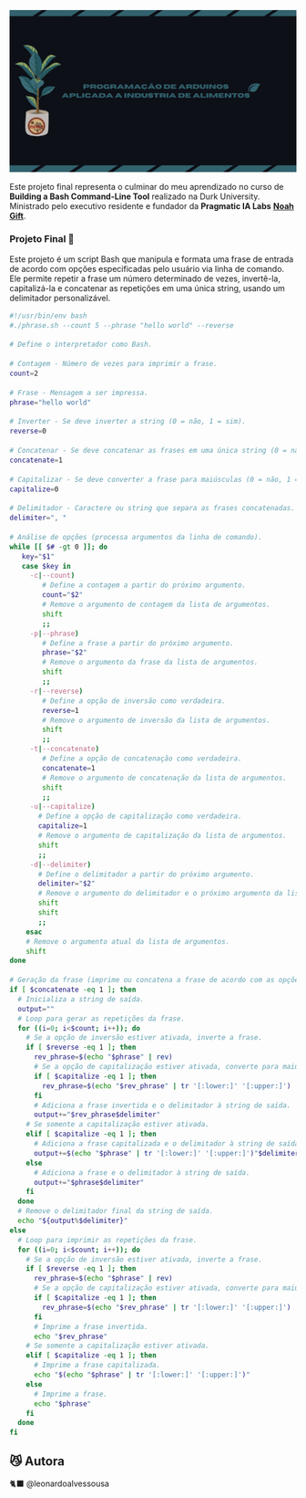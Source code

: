 ![BannerArdualimentos](https://raw.githubusercontent.com/leonardoalvessousa/ArduAlimentos/refs/heads/main/BannerProj.jpg)

Este projeto final representa o culminar do meu aprendizado no curso de **Building a Bash Command-Line Tool** realizado na Durk University. Ministrado pelo executivo residente e fundador da **Pragmatic IA Labs**  **[Noah Gift]( https://www.linkedin.com/in/noahgift/)**.

### Projeto  Final 🚀

Este projeto é um script Bash que manipula e formata uma frase de entrada de acordo com opções especificadas pelo usuário via linha de comando. Ele permite repetir a frase um número determinado de vezes, invertê-la, capitalizá-la e concatenar as repetições em uma única string, usando um delimitador personalizável.

```Bash Command-Line
#!/usr/bin/env bash
#./phrase.sh --count 5 --phrase "hello world" --reverse

# Define o interpretador como Bash.

# Contagem - Número de vezes para imprimir a frase.
count=2

# Frase - Mensagem a ser impressa.
phrase="hello world"

# Inverter - Se deve inverter a string (0 = não, 1 = sim).
reverse=0

# Concatenar - Se deve concatenar as frases em uma única string (0 = não, 1 = sim).
concatenate=1

# Capitalizar - Se deve converter a frase para maiúsculas (0 = não, 1 = sim).
capitalize=0

# Delimitador - Caractere ou string que separa as frases concatenadas.
delimiter=", "

# Análise de opções (processa argumentos da linha de comando).
while [[ $# -gt 0 ]]; do
   key="$1"
   case $key in
     -c|--count)
        # Define a contagem a partir do próximo argumento.
        count="$2"
        # Remove o argumento de contagem da lista de argumentos.
        shift
        ;;
     -p|--phrase)
        # Define a frase a partir do próximo argumento.
        phrase="$2"
        # Remove o argumento da frase da lista de argumentos.
        shift
        ;;
     -r|--reverse)
        # Define a opção de inversão como verdadeira.
        reverse=1
        # Remove o argumento de inversão da lista de argumentos.
        shift
        ;;
     -t|--concatenate)
        # Define a opção de concatenação como verdadeira.
        concatenate=1
        # Remove o argumento de concatenação da lista de argumentos.
        shift
        ;;
     -u|--capitalize)
       # Define a opção de capitalização como verdadeira.
       capitalize=1
       # Remove o argumento de capitalização da lista de argumentos.
       shift
       ;; 
     -d|--delimiter)
       # Define o delimitador a partir do próximo argumento.
       delimiter="$2"
       # Remove o argumento do delimitador e o próximo argumento da lista.
       shift
       shift
       ;;                      
    esac
    # Remove o argumento atual da lista de argumentos.
    shift
done

# Geração da frase (imprime ou concatena a frase de acordo com as opções).
if [ $concatenate -eq 1 ]; then
  # Inicializa a string de saída.
  output=""
  # Loop para gerar as repetições da frase.
  for ((i=0; i<$count; i++)); do
    # Se a opção de inversão estiver ativada, inverte a frase.
    if [ $reverse -eq 1 ]; then
      rev_phrase=$(echo "$phrase" | rev)
      # Se a opção de capitalização estiver ativada, converte para maiúsculas.
      if [ $capitalize -eq 1 ]; then
        rev_phrase=$(echo "$rev_phrase" | tr '[:lower:]' '[:upper:]')
      fi
      # Adiciona a frase invertida e o delimitador à string de saída.
      output+="$rev_phrase$delimiter"
    # Se somente a capitalização estiver ativada.
    elif [ $capitalize -eq 1 ]; then
      # Adiciona a frase capitalizada e o delimitador à string de saída.
      output+=$(echo "$phrase" | tr '[:lower:]' '[:upper:]')"$delimiter"
    else
      # Adiciona a frase e o delimitador à string de saída.
      output+="$phrase$delimiter"
    fi
  done
  # Remove o delimitador final da string de saída.
  echo "${output%$delimiter}" 
else
  # Loop para imprimir as repetições da frase.
  for ((i=0; i<$count; i++)); do
    # Se a opção de inversão estiver ativada, inverte a frase.
    if [ $reverse -eq 1 ]; then
      rev_phrase=$(echo "$phrase" | rev)
      # Se a opção de capitalização estiver ativada, converte para maiúsculas.
      if [ $capitalize -eq 1 ]; then
        rev_phrase=$(echo "$rev_phrase" | tr '[:lower:]' '[:upper:]')
      fi
      # Imprime a frase invertida.
      echo "$rev_phrase"
    # Se somente a capitalização estiver ativada.
    elif [ $capitalize -eq 1 ]; then
      # Imprime a frase capitalizada.
      echo "$(echo "$phrase" | tr '[:lower:]' '[:upper:]')"
    else
      # Imprime a frase.
      echo "$phrase"
    fi
  done
fi
```

## 😼 Autora 

 🐈‍⬛ @leonardoalvessousa
